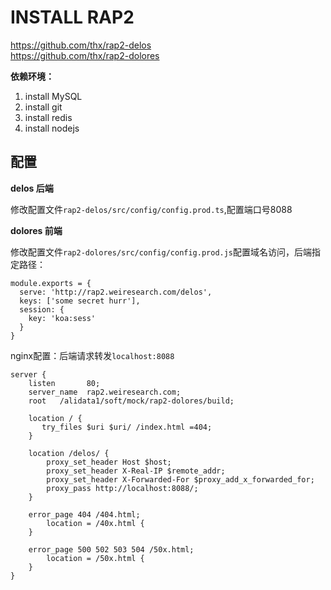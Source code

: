 # INSTALL RAP2
https://github.com/thx/rap2-delos    
https://github.com/thx/rap2-dolores

**依赖环境：** 
1. install MySQL
1. install git
1. install redis
1. install nodejs

## 配置
**delos 后端**

修改配置文件`rap2-delos/src/config/config.prod.ts`,配置端口号8088

**dolores 前端**

修改配置文件`rap2-dolores/src/config/config.prod.js`配置域名访问，后端指定路径：
``` 
module.exports = {
  serve: 'http://rap2.weiresearch.com/delos',
  keys: ['some secret hurr'],
  session: {
    key: 'koa:sess'
  }
}
```

nginx配置：后端请求转发`localhost:8088`
``` 
server {
    listen       80;
    server_name  rap2.weiresearch.com;
    root   /alidata1/soft/mock/rap2-dolores/build;

    location / {
       try_files $uri $uri/ /index.html =404;
    }

    location /delos/ {
        proxy_set_header Host $host;
        proxy_set_header X-Real-IP $remote_addr;
        proxy_set_header X-Forwarded-For $proxy_add_x_forwarded_for;
        proxy_pass http://localhost:8088/;
    }

    error_page 404 /404.html;
        location = /40x.html {
    }

    error_page 500 502 503 504 /50x.html;
        location = /50x.html {
    }
}
```